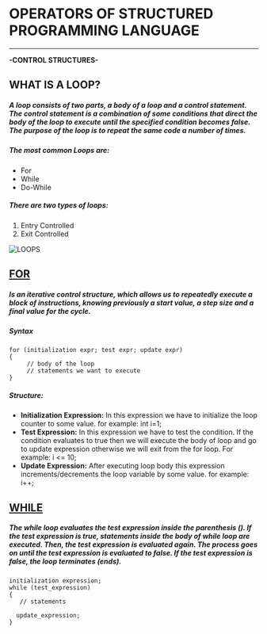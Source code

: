 # OPERATORS OF STRUCTURED PROGRAMMING LANGUAGE
___

**-CONTROL STRUCTURES-**

## WHAT IS A LOOP?

##### A loop consists of two parts, a body of a loop and a control statement. The control statement is a combination of some conditions that direct the body of the loop to execute until the specified condition becomes false. The purpose of the loop is to repeat the same code a number of times. 
##### The most common Loops are:
* For
* While
* Do-While
##### There are two types of loops:
1. Entry Controlled 
2. Exit Controlled 

![LOOPS](https://media.geeksforgeeks.org/wp-content/cdn-uploads/20191128194516/Cpp-loops.png)

## [FOR](https://www.geeksforgeeks.org/loops-in-c-and-cpp/)

##### Is an iterative control structure, which allows us to repeatedly execute a block of instructions, knowing previously a start value, a step size and a final value for the cycle.
##### Syntax
```
for (initialization expr; test expr; update expr)
{    
     // body of the loop
     // statements we want to execute
}
```
##### Structure:
* **Initialization Expression:** In this expression we have to initialize the loop counter to some value. for example: int i=1;
* **Test Expression:** In this expression we have to test the condition. If the condition evaluates to true then we will execute the body of loop and go to update expression otherwise we will exit from the for loop. For example: i <= 10;
* **Update Expression:** After executing loop body this expression increments/decrements the loop variable by some value. for example: i++;

## [WHILE](https://www.programarya.com/Cursos/C++/Ciclos/Ciclo-while)

##### The while loop evaluates the test expression inside the parenthesis (). If the test expression is true, statements inside the body of while loop are executed. Then, the test expression is evaluated again. The process goes on until the test expression is evaluated to false. If the test expression is false, the loop terminates (ends).
```
initialization expression;
while (test_expression)
{
   // statements
 
  update_expression;
}
````
###

